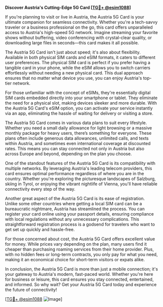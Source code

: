 **Discover Austria's Cutting-Edge 5G Card [[TG💪+ @esim1088](https://t.me/s/esim1088)]**

If you're planning to visit or live in Austria, the Austria 5G Card is your ultimate companion for seamless connectivity. Whether you're a tech-savvy traveler or a business professional on the go, this card offers unparalleled access to Austria's high-speed 5G network. Imagine streaming your favorite shows without buffering, video conferencing with crystal-clear quality, or downloading large files in seconds—this card makes it all possible.

The Austria 5G Card isn't just about speed; it's also about flexibility. Available in both physical SIM cards and eSIM formats, it caters to different user preferences. The physical SIM card is perfect if you prefer having a tangible card in your phone, while the eSIM allows you to switch carriers effortlessly without needing a new physical card. This dual approach ensures that no matter what device you use, you can enjoy Austria's top-tier network.

For those unfamiliar with the concept of eSIMs, they're essentially digital SIM cards embedded directly into your smartphone or tablet. They eliminate the need for a physical slot, making devices sleeker and more durable. With the Austria 5G Card's eSIM option, you can activate your service instantly via an app, eliminating the hassle of waiting for delivery or visiting a store.

The Austria 5G Card comes in various data plans to suit every lifestyle. Whether you need a small daily allowance for light browsing or a massive monthly package for heavy users, there’s something for everyone. These plans often include generous data allowances, unlimited calls, and texts within Austria, and sometimes even international coverage at discounted rates. This means you can stay connected not only in Austria but also across Europe and beyond, depending on the plan you choose.

One of the standout features of the Austria 5G Card is its compatibility with multiple networks. By leveraging Austria's leading telecom providers, this card ensures optimal performance regardless of where you are in the country. Whether you're exploring the picturesque landscapes of Salzburg, skiing in Tyrol, or enjoying the vibrant nightlife of Vienna, you'll have reliable connectivity every step of the way.

Another great aspect of the Austria 5G Card is its ease of registration. Unlike some other countries where getting a local SIM card can be a bureaucratic nightmare, Austria has streamlined the process. You can register your card online using your passport details, ensuring compliance with local regulations without any unnecessary complications. This straightforward registration process is a godsend for travelers who want to get set up quickly and hassle-free.

For those concerned about cost, the Austria 5G Card offers excellent value for money. While prices vary depending on the plan, many users find it cheaper than purchasing roaming services from their home provider. Plus, with no hidden fees or long-term contracts, you only pay for what you need, making it an economical choice for short-term visitors or expats alike.

In conclusion, the Austria 5G Card is more than just a mobile connection; it's your gateway to Austria's modern, fast-paced world. Whether you're here for business or leisure, this card ensures you stay connected, entertained, and informed. So why wait? Get your Austria 5G Card today and experience the future of connectivity!

[[TG💪+ @esim1088](https://t.me/s/esim1088) ![Image](https://i.postimg.cc/Y0z9fWf4/image.png)]